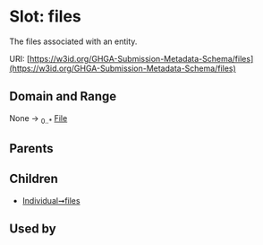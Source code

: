 
# Slot: files


The files associated with an entity.

URI: [https://w3id.org/GHGA-Submission-Metadata-Schema/files](https://w3id.org/GHGA-Submission-Metadata-Schema/files)


## Domain and Range

None &#8594;  <sub>0..\*</sub> [File](File.md)

## Parents


## Children

 *  [Individual➞files](Individual_files.md)

## Used by

